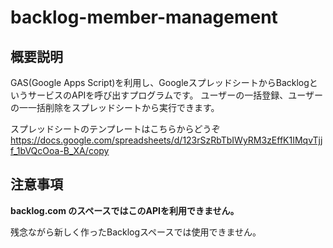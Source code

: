 # backlog-member-management

## 概要説明
GAS(Google Apps Script)を利用し、GoogleスプレッドシートからBacklogというサービスのAPIを呼び出すプログラムです。
ユーザーの一括登録、ユーザーの一一括削除をスプレッドシートから実行できます。

スプレッドシートのテンプレートはこちらからどうぞ
https://docs.google.com/spreadsheets/d/123rSzRbTbIWyRM3zEffK1IMqvTjjf_1bVQcOoa-B_XA/copy

## 注意事項
**backlog.com のスペースではこのAPIを利用できません。**

残念ながら新しく作ったBacklogスペースでは使用できません。
